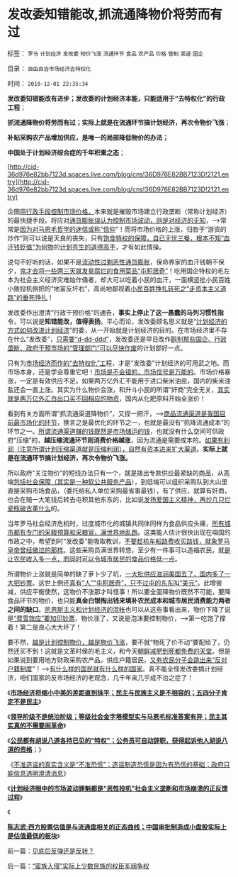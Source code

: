# 发改委知错能改,抓流通降物价将劳而有过

标签： `罗马` `计划经济` `发改委` `物价飞涨` `流通环节` `食品` `农产品` `价格` `管制` `渠道` `国企` 

目录： `自由自治市场经济去特权化`

时间： `2010-12-01 22:35:34`

**发改委知错能改有进步；发改委的计划经济本能，只能适用于“去特权化”的行政工程**；

**抓流通降物价将劳而有过；实际上就是在流通环节搞计划经济，再次令物价飞涨**；

**补贴采购农产品增加供应，是唯一的局部降低物价的办法；**

**中国处于计划经济综合症的千年积重之态**；

[http://cid-36d976e82bb7123d.spaces.live.com/blog/cns!36D976E82BB7123D!2121.entry](http://cid-36d976e82bb7123d.spaces.live.com/blog/cns!36D976E82BB7123D!2121.entry)

企图[用行政手段控制市场价格，](../../../2010/11/16/农产品涨1-消费价格涨100-，农民收入不会提高.md)本来就是摧毁市场建立行政垄断（常称计划经济）的最快捷手段。将应对[通货膨胀误认为控制市场波动，则是对经济的无知](../../../2010/5/28/食品价格波动未必通货膨胀小心计划经济.md)，——>常常是[因为对马恩毛哲学的迷信或称“信仰](../../../2010/2/3/迷恋哲学不是邪恶的，就是没用的.md)”！而将市场价格的上涨，归咎于“游资的炒作”则可以说是天良的丧失，只有[饱食特权的保障，自已无忧三餐，根本不知“血汗钱贬值”为何物](../../../2008/10/17/官民二元之经济危机，小民百姓可能无路可逃.md)的[计划苍生的道德高手](../../../2009/6/16/三脚猫真理观支持着计划苍生的优越信念.md)，才有如此情操。

说句不好听的话，如果不是[流动性过剩恶性通货膨胀](../../../2010/4/24/人民币低估造成恶性通货膨胀和失业和万亿损失.md)，保命养家的血汗钱朝不保夕，[鬼才会将一些两三天就发臭腐烂的食用菜品“屯积居奇”](../../../2010/11/29/计划经济的胡汉三又想回来了.md)！吃用国企特权的毛左本为社会主义经济灾难始作俑者，却大可以吃着小民的血汗，一面横竖批小民百姓小贩投机倒把的“地富反坏右”，高尚地鄙视着[小民百姓挣扎转死之“走资本主义道路”的垂死挣扎](http://hi.baidu.com/darthchn/blog/item/99acc5d879b49ce038012f74.html)！

发改委作出澄清“行政干预价格”的通告，**事实上停止了这一愚蠢的马列习惯性指**令，可以说是**知错能改，值得表扬**。平心而论，发改委顾名思义就是“[计划经济的方式如何改进计划经济](../../../2009/6/29/无私计划的经济危机.md)”的委，从一开始就是计划经济的目的。在市场经济里不存在什么“发改委”，[只需要“d-dd-ddd”](http://q.sohu.com/forum/8/topic/51799510)，发改委还是早日改作[斟别那些国企、行政垄断、政府干预市场的“管理部门”可以尽快作废](../../../2009/8/12/国企清理三阶段方案和冷处理过程.md)的计划部好一点。

只有为[市场经济而作的“去特权化”工](../../../2010/3/28/市场经济去特权化！根治私有制和国民福衹缺失.md)程，才是“发改委”计划经济的可用武之地。而市场本身，还是学会尊重它吧！[市场是不会错的，市场信号是万能的](../../../2009/4/26/市场信号是万能的，通货紧缩不可怕.md)。市场价格暴涨，一定是有效供应不足。如果两万亿外汇不能用于进口柴米油盐，国内的柴米油盐还会一直上涨。其实为什么物价会涨，和升斗小民的所谓“奸商”完全无关，[其实就是两万亿外汇白出口买不回相应的物资](../../../2009/2/14/外汇不是钱，是物资！“分国企，分外汇”难言吉凶.md)，国内从化肥原料开始全涨价！

看到有关方面所谓“抓流通渠道降物价”，又捏一把汗，——>[商品流通渠道是我国目前最市场化的环节](../../../2009/3/30/市场即流通之粮食生产安全与物流安全.md)，换言之是最优化的环节之一，也就是最没有“抓降流通成本”的环节之一。[所谓流通渠道赚的钱既然是市场储运的钱](../../../2009/3/30/市场即流通之粮食生产安全与物流安全.md)，也就没有什么空间可供政府“压缩”的，**越压缩流通环节则消费价格越涨**，因为流通是需要成本的。[如果有利润（注意所谓计划压缩渠道就是压缩利润），自然有资本进来扩大渠道](../../../2009/11/9/“资本逐利”是人类行为第三个次级需求本能.md)。**实际上就是在流通环节搞计划经济，再次令物价飞涨。**

所以政府“关注物价”的短线办法只有一个，就是拨出专款供应最紧缺的商品，从高端[包括社会保障（其实是一种软公共服务产品](../../../2009/10/28/地区社会保障才能拉动内需.md)），到低端可以组织采购队到大山里直接采购市场食品，（委托给私人单位采购最省事最钱），有了供应，就算有奸商，也会在赔一大笔钱后转去屯积其他东东的，比如说[发扬爱国主义精神，再炒几只烂瓷瓶破古董什么](../../../2007/12/20/南海一号的古玩值几个钱呢；兽首值几个钱？.md)的。

当年罗马社会经济危机时，过度城市化的城镇共同体同样为食品供应头痛，[所有城市都有专门的采粮预算和采粮官，满世界地乱跑](../../../2010/8/30/罗马帝国城市化和“出卖户籍”,粮食危机和大饥荒.md)。这类能人估计很快出现在咱国的市政之中，希望到时“发改委”能吸取教训，[不要趁机车船路费收买路钱，就象罗马皇帝曾经做过的那样](../../../2010/8/25/公私不分是制造暴君的制度.md)。这些采购员满世界转悠，至少有一件事可以造福农民，就[是让农民收入多一点，而同时可以令城市居民的食品价格低一点](../../../2009/1/6/社会保障之补需方暨“有效补贴定理”.md)。

所谓物价上涨就是简单的缺了萝卜少了坑，[一大批供应滋润美国去了，国内多了一大把钞票](../../../2007/11/27/人民币如何升值？中国向世界廉价献血不可继续！.md)。这世上倒还[真有“人”“屯积居奇”，只不过屯的东东叫“美元”](../../../2010/7/9/中国不消费人民币将永远低估养美国懒人.md)。此增彼减，供应平衡使然，这物价不涨那才叫怪事！所以要全面降物价既然不可能，要降食品环节的物价，也只能**真金白银掏出钱来填补农民成本和城市居民消费能力两者之间的缺口**。[凯恩斯主义和计划经济的混帐](../../../2009/4/22/费雪教条之通货紧缩有害论背后的资产利益链.md)也可以从这些事看出来，物价下降了说是[“费雪效应”要加印钞票](../../../2009/4/24/费雪教条和凯恩斯主义.md)，物价涨了，又说是泡沫要控制物价，——>第一吃饱了撑着！第二是良心大大坏了！

要不然，[越是计划控制物价，越是物价飞涨](../../../2008/6/16/欺凌客观经济规律总是适得其反.md)，要不就“物死了价不动”要配给了，仍然还买不到！这就是文革时侯的毛主义，和今天[朝鲜减肥到死都免费的天堂](../../../2009/6/3/朝鲜是个天堂，衣食住行减肥死都免费.md)。但是如果说到要用地方财政采购农产品，供应户籍居民，[又有农民分子会跳出来“反对户籍制度](../../../2009/9/7/盲目反户籍制度声浪.md)”！——>[有什么样的国民就有什么样的国家](../../../2008/10/16/极力维护不公平制度的是受害者自已.md)。真不能全怪发改委搞计划经济，咱们国家的反市场经济的老观念，几千年来几乎成不治之症了！

《[**市场经济将缩小中美的差距直到抹平；民主与民族主义是不相容的；五四分子肯定不是民主**](../../../2010/11/24/市场经济将缩小中美的贫富差距直到抹平.md)》

《[**领导阶级不是统治阶级；等级社会金字塔模型实与马恩毛标准答案有异；民主其实真的不需要闹革命**](../../../2010/11/30/孔庆东老师玩政治是举重若轻啊.md)》

《[**公民都有胡说八道各持已见的“特权”；公务员可自动辞职，获得起诉他人胡说八道的资格**](../../../2010/11/30/王局长强调“依法”的精神应充分肯定.md)；》

《[不准造谣的真实含义是“不准恐慌”；造谣制造恐慌是因为有恐慌的基础；政府只能信息透明澄清消息](../../../2010/11/30/为什么处罚造谣将制造恐慌？.md)》

《[**计划经济眼中的市场波动罪魁都是“恶性投机”社会主义垄断和市场崩溃的正反馈过程**](../../../2010/11/29/计划经济的胡汉三又想回来了.md)》

《

[**陈志武;西方股票估值是与流通盘相关的正态曲线；中国审批制造成小盘股实际上是估值最低的板块**](../../../2010/11/26/世界惯例小盘股估值远远高于大盘股.md)》



前一篇：[见底后反弹还是反转？](../../../2010/12/1/见底后反弹还是反转？.md)

后一篇：[“蛮族入侵”实际上少数民族的权臣军阀争权](../../../2010/12/1/“蛮族入侵”实际上少数民族的权臣军阀争权.md)